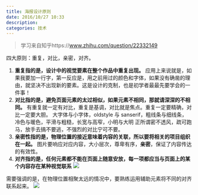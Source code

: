 ```yaml
---
title: 海报设计原则
date: 2016/10/27 10:33
description:
categories: 技术
---
```


> 学习来自知乎https://www.zhihu.com/question/22332149

四大原则：重复，对比，亲密，对齐。 
1. **重复指的是，设计中的视觉要素在整个作品中重复出现。**
应用上来说就是，如果我要加一行字，第一反应是，用之前用过的颜色和字体，如果没有确凿的理由，就坚决不出现新的要素。这是设计的克制，也是初学者最最先要学会的一件事！ 
2. **对比指的是，避免页面元素的太过相似，如果元素不相同，那就请深深的不相同。**
有重复就一定有对比，重复是基调，对比就是焦点。重复一定要精确，对比一定要大胆。
大字体与小字体，oldstyle 与 sanserif，粗线条与细线条，冷色与暖色，平滑与粗糙，长宽与高窄，小明与大明
正所谓密不透风，疏可跑马，放手去搞不要逃，不强烈的对比宁可不要。 
3. **亲密性指的是，物理位置的接近意味着内容的关联，所以要将相关的项目组织在一起。**
图片要响应对应内容，大小层次，尊卑有序，**亲密**，保证了内容传达的有效性。 
4. **对齐指的是，任何元素都不能在页面上随意安放，每一项都应当与页面上的某个内容存在某种视觉联系**
![](https://raw.githubusercontent.com/scarqin/imageshack/main/images/20220223233846.png)

需要强调的是，在物理位置相聚太远的情况中，要熟练运用辅助元素将不同的对齐联系起来。
![](https://raw.githubusercontent.com/scarqin/imageshack/main/images/20220223233857.png)
